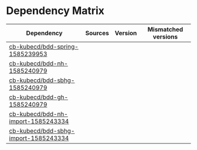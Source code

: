 # Dependency Matrix

Dependency | Sources | Version | Mismatched versions
---------- | ------- | ------- | -------------------
[cb-kubecd/bdd-spring-1585239953](https://github.com/cb-kubecd/bdd-spring-1585239953.git) |  | []() | 
[cb-kubecd/bdd-nh-1585240979](https://github.com/cb-kubecd/bdd-nh-1585240979.git) |  | []() | 
[cb-kubecd/bdd-sbhg-1585240979](https://github.com/cb-kubecd/bdd-sbhg-1585240979.git) |  | []() | 
[cb-kubecd/bdd-gh-1585240979](https://github.com/cb-kubecd/bdd-gh-1585240979.git) |  | []() | 
[cb-kubecd/bdd-nh-import-1585243334](https://github.com/cb-kubecd/bdd-nh-import-1585243334.git) |  | []() | 
[cb-kubecd/bdd-sbhg-import-1585243334](https://github.com/cb-kubecd/bdd-sbhg-import-1585243334.git) |  | []() | 

